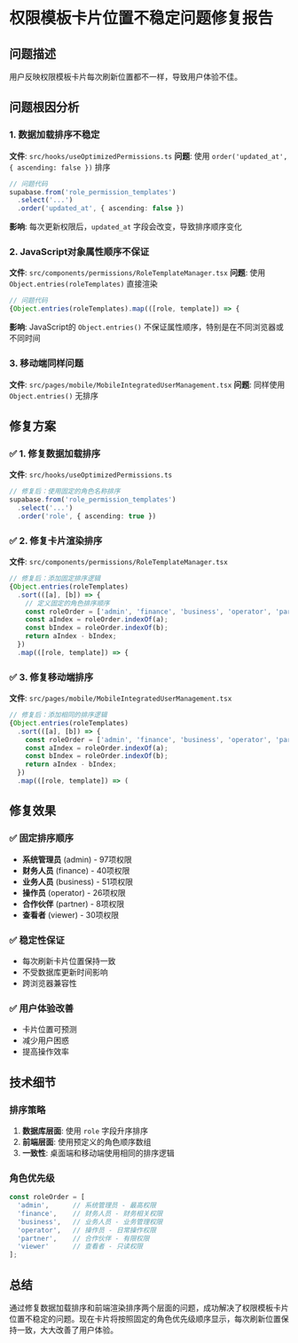 # 权限模板卡片位置不稳定问题修复报告

## 问题描述

用户反映权限模板卡片每次刷新位置都不一样，导致用户体验不佳。

## 问题根因分析

### 1. 数据加载排序不稳定
**文件**: `src/hooks/useOptimizedPermissions.ts`
**问题**: 使用 `order('updated_at', { ascending: false })` 排序
```typescript
// 问题代码
supabase.from('role_permission_templates')
  .select('...')
  .order('updated_at', { ascending: false })
```

**影响**: 每次更新权限后，`updated_at` 字段会改变，导致排序顺序变化

### 2. JavaScript对象属性顺序不保证
**文件**: `src/components/permissions/RoleTemplateManager.tsx`
**问题**: 使用 `Object.entries(roleTemplates)` 直接渲染
```typescript
// 问题代码
{Object.entries(roleTemplates).map(([role, template]) => {
```

**影响**: JavaScript的 `Object.entries()` 不保证属性顺序，特别是在不同浏览器或不同时间

### 3. 移动端同样问题
**文件**: `src/pages/mobile/MobileIntegratedUserManagement.tsx`
**问题**: 同样使用 `Object.entries()` 无排序

## 修复方案

### ✅ 1. 修复数据加载排序
**文件**: `src/hooks/useOptimizedPermissions.ts`
```typescript
// 修复后：使用固定的角色名称排序
supabase.from('role_permission_templates')
  .select('...')
  .order('role', { ascending: true })
```

### ✅ 2. 修复卡片渲染排序
**文件**: `src/components/permissions/RoleTemplateManager.tsx`
```typescript
// 修复后：添加固定排序逻辑
{Object.entries(roleTemplates)
  .sort(([a], [b]) => {
    // 定义固定的角色排序顺序
    const roleOrder = ['admin', 'finance', 'business', 'operator', 'partner', 'viewer'];
    const aIndex = roleOrder.indexOf(a);
    const bIndex = roleOrder.indexOf(b);
    return aIndex - bIndex;
  })
  .map(([role, template]) => {
```

### ✅ 3. 修复移动端排序
**文件**: `src/pages/mobile/MobileIntegratedUserManagement.tsx`
```typescript
// 修复后：添加相同的排序逻辑
{Object.entries(roleTemplates)
  .sort(([a], [b]) => {
    const roleOrder = ['admin', 'finance', 'business', 'operator', 'partner', 'viewer'];
    const aIndex = roleOrder.indexOf(a);
    const bIndex = roleOrder.indexOf(b);
    return aIndex - bIndex;
  })
  .map(([role, template]) => (
```

## 修复效果

### ✅ 固定排序顺序
- **系统管理员** (admin) - 97项权限
- **财务人员** (finance) - 40项权限  
- **业务人员** (business) - 51项权限
- **操作员** (operator) - 26项权限
- **合作伙伴** (partner) - 8项权限
- **查看者** (viewer) - 30项权限

### ✅ 稳定性保证
- 每次刷新卡片位置保持一致
- 不受数据库更新时间影响
- 跨浏览器兼容性

### ✅ 用户体验改善
- 卡片位置可预测
- 减少用户困惑
- 提高操作效率

## 技术细节

### 排序策略
1. **数据库层面**: 使用 `role` 字段升序排序
2. **前端层面**: 使用预定义的角色顺序数组
3. **一致性**: 桌面端和移动端使用相同的排序逻辑

### 角色优先级
```typescript
const roleOrder = [
  'admin',      // 系统管理员 - 最高权限
  'finance',    // 财务人员 - 财务相关权限
  'business',   // 业务人员 - 业务管理权限
  'operator',   // 操作员 - 日常操作权限
  'partner',    // 合作伙伴 - 有限权限
  'viewer'      // 查看者 - 只读权限
];
```

## 总结

通过修复数据加载排序和前端渲染排序两个层面的问题，成功解决了权限模板卡片位置不稳定的问题。现在卡片将按照固定的角色优先级顺序显示，每次刷新位置保持一致，大大改善了用户体验。
